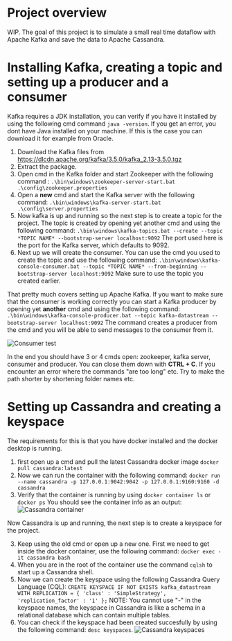 # Project overview
WIP. The goal of this project is to simulate a small real time dataflow with Apache Kafka and save the data to Apache Cassandra.

# Installing Kafka, creating a topic and setting up a producer and a consumer

Kafka requires a JDK installation, you can verify if you have it installed by using the following cmd command ```java -version```. If you get an error, you dont have  Java installed on your machine. If this is the case you can download it for example from Oracle.

1. Download the Kafka files from https://dlcdn.apache.org/kafka/3.5.0/kafka_2.13-3.5.0.tgz
2. Extract the package.
3. Open cmd in the Kafka folder and start Zookeeper with the following command :
```.\bin\windows\zookeeper-server-start.bat .\config\zookeeper.properties```
4. Open a **new** cmd and start the Kafka server with the following command: ```.\bin\windows\kafka-server-start.bat .\config\server.properties```
5. Now kafka is up and running so the next step is to create a topic for the project. The topic is created by opening yet another cmd and using the following command: ```.\bin\windows\kafka-topics.bat --create --topic *TOPIC NAME* --bootstrap-server localhost:9092```
The port used here is the port for the Kafka server, which defaults to 9092.
6. Next up we will create the consumer. You can use the cmd you used to create the topic and use the following command: ```.\bin\windows\kafka-console-consumer.bat --topic *TOPIC NAME* --from-beginning --bootstrap-server localhost:9092``` Make sure to use the topic you created earlier.

That pretty much covers setting up Apache Kafka. If you want to make sure that the consumer is working correctly you can start a Kafka producer by opening yet **another** cmd and using the following command: ```.\bin\windows\kafka-console-producer.bat --topic kafka-datastream --bootstrap-server localhost:9092``` The command creates a producer from the cmd and you will be able to send messages to the consumer from it.

![Consumer test](pics/consumer_test.png)

In the end you should have 3 or 4 cmds open: zookeeper, kafka server, consumer and producer. You can close them down with **CTRL + C**. If you encounter an error where the commands "are too long" etc. Try to make the path shorter by shortening folder names etc.

# Setting up Cassandra and creating a keyspace

The requirements for this is that you have docker installed and the docker desktop is running.

1. first open up a cmd and pull the latest Cassandra docker image ```docker pull cassandra:latest```
2. Now we can run the container with the following command: ```docker run --name cassandra -p 127.0.0.1:9042:9042 -p 127.0.0.1:9160:9160 -d cassandra```
3. Verify that the container is running by using ```docker container ls``` or ```docker ps``` You should see the container info as an output: 
![Cassandra container](pics/Cassandra_container.png)

Now Cassandra is up and running, the next step is to create a keyspace for the project.

3. Keep using the old cmd or open up a new one. First we need to get inside the docker container, use the following command: ```docker exec -it cassandra bash```
4. When you are in the root of the container use the command ```cqlsh``` to start up a Cassandra shell.
5. Now we can create the keyspace using the following Cassandra Query Language (CQL): ```CREATE KEYSPACE IF NOT EXISTS kafka_datastream WITH REPLICATION = { 'class' : 'SimpleStrategy', 'replication_factor' : '1' };``` NOTE: You cannot use "-" in the keyspace names, the keyspace in Cassandra is like a schema in a relational database which can contain multiple tables.
6. You can check if the keyspace had been created succesfully by using the following command: ```desc keyspaces```.
![Cassandra keyspaces](pics/Cassandra_keyspaces.png)

